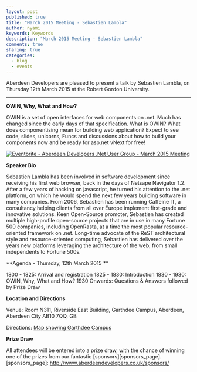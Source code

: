 ```yaml
---
layout: post
published: true
title: "March 2015 Meeting - Sebastien Lambla"
author: nyami
keywords: Keywords
description: "March 2015 Meeting - Sebastien Lambla"
comments: true
sharing: true
categories: 
  - blog
  - events
---
```


Aberdeen Developers are pleased to present a talk by Sebastien Lambla, on Thursday 12th March 2015 at the Robert Gordon University.

***

**OWIN, Why, What and How?**

OWIN is a set of open interfaces for web components on .net. Much has changed since the early days of that specification. What is OWIN? What does componentising mean for building web application? Expect to see code, slides, unicorns, Funcs and discussions about how to build your components now and be ready for asp.net vNext for free!

[![Eventbrite - Aberdeen Developers .Net User Group - March 2015 Meeting](https://www.eventbrite.com/custombutton?eid=11987778769)](http://adnuguk-march-2015.eventbrite.com/?aff=blog)

**Speaker Bio**

Sebastien Lambla has been involved in software development since receiving his first web browser, back in the days of Netsape Navigator 1.2. After a few years of hacking on javascript, he turned his attention to the .net platform, on which he would spend the next few years building software in many companies. From 2006, Sebastien has been running Caffeine IT, a consultancy helping clients from all over Europe implement first-grade and innovative solutions. Keen Open-Source promoter, Sebastien has created multiple high-profile open-source projects that are in use in many Fortune 500 companies, including OpenRasta, at a time the most popular resource-oriented framework on .net. Long-time advocate of the ReST architectural style and resource-oriented computing, Sebastien has delivered over the years new platforms leveraging the architecture of the web, from small independents to Fortune 500s.

**Agenda - Thursday, 12th March 2015 **

1800 - 1825: Arrival and registration
1825 - 1830: Introduction
1830 - 1930: OWIN, Why, What and How?
1930 Onwards: Questions & Answers followed by Prize Draw

**Location and Directions**

Venue: Room N311, Riverside East Building, Garthdee Campus, Aberdeen, Aberdeen City AB10 7QQ, GB

Directions: [Map showing Garthdee Campus](https://maps.google.co.uk/maps?q=Faculty+of+Health+%26+Social+Care,+Garthdee+Campus,+Aberdeen,+Aberdeen+City+AB10+7QG,+GB&hl=en&ll=57.119317,-2.136133&spn=0.004165,0.012413&sll=57.746995,-4.687341&sspn=8.392957,25.422363&hq=Faculty+of+Health+%26+Social+Care,+Garthdee+Campus,&hnear=AB10+7QG,+United+Kingdom&t=m&z=17&iwloc=A)

**Prize Draw**

All attendees will be entered into a prize draw, with the chance of winning one of the prizes from our fantastic [sponsors][sponsors_page].
[sponsors_page]: http://www.aberdeendevelopers.co.uk/sponsors/